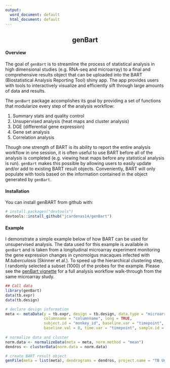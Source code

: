 ```yaml
---
output:
  word_document: default
  html_document: default
---
```

<h2 style = "text-align: center">genBart</h2>

#### Overview
The goal of `genBart` is to streamline the process of statistical analysis in 
high dimensional studies (e.g. RNA-seq and microarray) to a final and 
comprehensive results object that can be uploaded into the BART (Biostatistical 
Analysis Reporting Tool) shiny app. The app provides users with tools to 
interactively visualize and efficiently sift through large amounts of data and 
results. 

The `genBart` package accomplishes its goal by providing a set of functions 
that modularize every step of the analysis workflow: 

1. Summary stats and quality control
2. Unsupervised analysis (heat maps and cluster analysis)
3. DGE (differential gene expression)
4. Gene set analysis
5. Correlation analysis

Though one strength of BART is its ability to report the entire analysis
workflow in one session, it is often useful to use BART before all of the 
analysis is completed (e.g. viewing heat maps before any statistical analysis is 
run). `genBart` makes this possible by allowing users to easily update and/or 
add to existing BART result objects. Conveniently, BART will only populate with 
tools based on the information contained in the object generated by `genBart`.

#### Installation

You can install genBART from github with:

```r
# install.packages("devtools")
devtools::install_github("jcardenas14/genBart")
```

#### Example

I demonstrate a simple example below of how BART can be used for unsupervised 
analysis. The data used for this example is available in `genBart` and is taken 
from a longitudinal microarray experiment monitoring the gene expression changes 
in cynomolgus macaques infected with *M.tuberculosis* (Skinner et al.). To speed 
up the hierarchical clustering step, I randomly selected a subset (1000) of the 
probes for the example. Please see the [genBart vignette](vignettes/genbart-vignette.Rmd) 
for a full analysis workflow walk-through from the same microarray study.

``` r
## Call data
library(genBart)
data(tb.expr)
data(tb.design)

# declare design information
meta <- metaData(y = tb.expr, design = tb.design, data.type = "microarray", 
                 columnname = "columnname", long = TRUE, 
                 subject.id = "monkey_id", baseline.var = "timepoint", 
                 baseline.val = 0, time.var = "timepoint", sample.id = "sample_group")
                    
# normalize data and cluster  
norm.data <- normalizeData(meta = meta, norm.method = "mean")
dendros <- clusterData(norm.data = norm.data)

# create BART result object
genFile(meta = list(meta), dendrograms = dendros, project.name = "TB Unsupervised Analysis")
```
